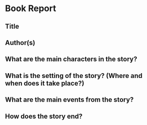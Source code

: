 # Book Report

## Title


## Author(s)



## What are the main characters in the story?


## What is the setting of the story? (Where and when does it take place?)


## What are the main events from the story?


## How does the story end?

